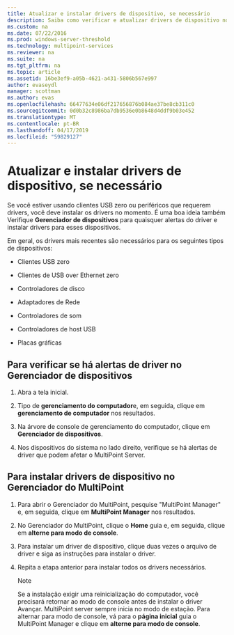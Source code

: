 ```yaml
---
title: Atualizar e instalar drivers de dispositivo, se necessário
description: Saiba como verificar e atualizar drivers de dispositivo no MultiPoint Services
ms.custom: na
ms.date: 07/22/2016
ms.prod: windows-server-threshold
ms.technology: multipoint-services
ms.reviewer: na
ms.suite: na
ms.tgt_pltfrm: na
ms.topic: article
ms.assetid: 16be3ef9-a05b-4621-a431-5806b567e997
author: evaseydl
manager: scottman
ms.author: evas
ms.openlocfilehash: 66477634e06df217656876b084ae37be8cb311c0
ms.sourcegitcommit: 0d0b32c8986ba7db9536e0b8648d4ddf9b03e452
ms.translationtype: MT
ms.contentlocale: pt-BR
ms.lasthandoff: 04/17/2019
ms.locfileid: "59829127"
---
```

# <a name="update-and-install-device-drivers-if-needed"></a>Atualizar e instalar drivers de dispositivo, se necessário
Se você estiver usando clientes USB zero ou periféricos que requerem drivers, você deve instalar os drivers no momento. É uma boa ideia também Verifique **Gerenciador de dispositivos** para quaisquer alertas do driver e instalar drivers para esses dispositivos.  
  
Em geral, os drivers mais recentes são necessários para os seguintes tipos de dispositivos:  
  
-   Clientes USB zero  
  
-   Clientes de USB over Ethernet zero  
  
-   Controladores de disco  
  
-   Adaptadores de Rede  
  
-   Controladores de som  
  
-   Controladores de host USB

-   Placas gráficas


## <a name="to-check-for-driver-alerts-in-device-manager"></a>Para verificar se há alertas de driver no Gerenciador de dispositivos  
  
1.  Abra a tela inicial.  
  
2.  Tipo de **gerenciamento do computador**e, em seguida, clique em **gerenciamento de computador** nos resultados.  
  
3.  Na árvore de console de gerenciamento do computador, clique em **Gerenciador de dispositivos**.  
  
4.  Nos dispositivos do sistema no lado direito, verifique se há alertas de driver que podem afetar o MultiPoint Server.  
  
## <a name="to-install-device-drivers-in-multipoint-manager"></a>Para instalar drivers de dispositivo no Gerenciador do MultiPoint  
  
1.  Para abrir o Gerenciador do MultiPoint, pesquise "MultiPoint Manager" e, em seguida, clique em **MultiPoint Manager** nos resultados.  
  
2.  No Gerenciador do MultiPoint, clique o **Home** guia e, em seguida, clique em **alterne para modo de console**.  
  
3.  Para instalar um driver de dispositivo, clique duas vezes o arquivo de driver e siga as instruções para instalar o driver.  
  
4.  Repita a etapa anterior para instalar todos os drivers necessários.  
  
    > [!NOTE]  
    > Se a instalação exigir uma reinicialização do computador, você precisará retornar ao modo de console antes de instalar o driver Avançar. MultiPoint server sempre inicia no modo de estação. Para alternar para modo de console, vá para o **página inicial** guia o MultiPoint Manager e clique em **alterne para modo de console**.